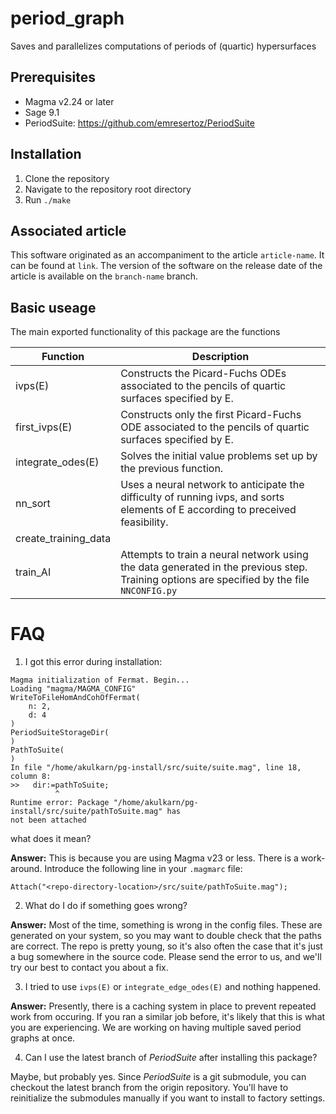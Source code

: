 # period_graph
Saves and parallelizes computations of periods of (quartic) hypersurfaces

## Prerequisites
- Magma v2.24 or later
- Sage 9.1
- PeriodSuite: https://github.com/emresertoz/PeriodSuite

## Installation
1) Clone the repository
2) Navigate to the repository root directory
3) Run `./make`

## Associated article
This software originated as an accompaniment to the article `article-name`. It can be found at `link`. The version of the software on the release date of the article is available on the `branch-name` branch.

## Basic useage
The main exported functionality of this package are the functions

Function     | Description
------------ | -------------
ivps(E)              | Constructs the Picard-Fuchs ODEs associated to the pencils of quartic surfaces specified by E.
first_ivps(E)        | Constructs only the first Picard-Fuchs ODE associated to the pencils of quartic surfaces specified by E.
integrate_odes(E)    | Solves the initial value problems set up by the previous function.
nn_sort              | Uses a neural network to anticipate the difficulty of running ivps, and sorts elements of E according to preceived feasibility.
create_training_data | 
train_AI             | Attempts to train a neural network using the data generated in the previous step. Training options are specified by the file `NNCONFIG.py`

# FAQ

1. I got this error during installation:
```
Magma initialization of Fermat. Begin...
Loading "magma/MAGMA_CONFIG"
WriteToFileHomAndCohOfFermat(
    n: 2,
    d: 4
)
PeriodSuiteStorageDir(
)
PathToSuite(
)
In file "/home/akulkarn/pg-install/src/suite/suite.mag", line 18, column 8:
>>   dir:=pathToSuite;
          ^
Runtime error: Package "/home/akulkarn/pg-install/src/suite/pathToSuite.mag" has
not been attached
```
what does it mean?

**Answer:** This is because you are using Magma v23 or less. There is a work-around. Introduce the following line in your `.magmarc` file:
```
Attach("<repo-directory-location>/src/suite/pathToSuite.mag");
```

2. What do I do if something goes wrong?

**Answer:** Most of the time, something is wrong in the config files. These are generated on your system, so you may want to double check that the paths are correct. The repo is pretty young, so it's also often the case that it's just a bug somewhere in the source code. Please send the error to us, and we'll try our best to contact you about a fix.

3. I tried to use `ivps(E)` or `integrate_edge_odes(E)` and nothing happened.

**Answer:**  Presently, there is a caching system in place to prevent repeated work from occuring. If you ran a similar job before, it's likely that this is what you are experiencing. We are working on having multiple saved period graphs at once.

4. Can I use the latest branch of *PeriodSuite* after installing this package?

Maybe, but probably yes. Since *PeriodSuite* is a git submodule, you can checkout the latest branch from the origin repository. You'll have to reinitialize the submodules manually if you want to install to factory settings.

